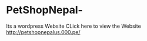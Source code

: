 # PetShopNepal-
Its a wordpress Website CLick here to view the Website http://petshopnepalus.000.pe/
